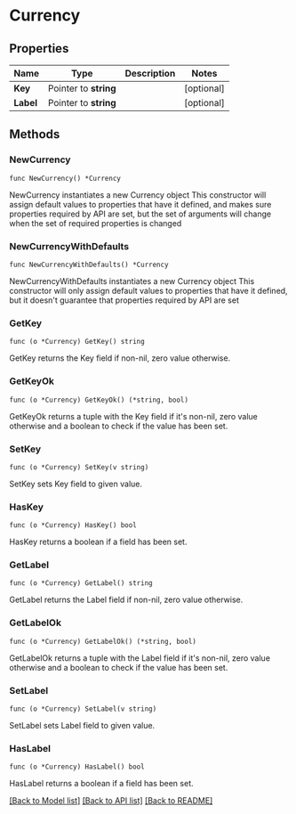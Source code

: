 # Currency

## Properties

Name | Type | Description | Notes
------------ | ------------- | ------------- | -------------
**Key** | Pointer to **string** |  | [optional] 
**Label** | Pointer to **string** |  | [optional] 

## Methods

### NewCurrency

`func NewCurrency() *Currency`

NewCurrency instantiates a new Currency object
This constructor will assign default values to properties that have it defined,
and makes sure properties required by API are set, but the set of arguments
will change when the set of required properties is changed

### NewCurrencyWithDefaults

`func NewCurrencyWithDefaults() *Currency`

NewCurrencyWithDefaults instantiates a new Currency object
This constructor will only assign default values to properties that have it defined,
but it doesn't guarantee that properties required by API are set

### GetKey

`func (o *Currency) GetKey() string`

GetKey returns the Key field if non-nil, zero value otherwise.

### GetKeyOk

`func (o *Currency) GetKeyOk() (*string, bool)`

GetKeyOk returns a tuple with the Key field if it's non-nil, zero value otherwise
and a boolean to check if the value has been set.

### SetKey

`func (o *Currency) SetKey(v string)`

SetKey sets Key field to given value.

### HasKey

`func (o *Currency) HasKey() bool`

HasKey returns a boolean if a field has been set.

### GetLabel

`func (o *Currency) GetLabel() string`

GetLabel returns the Label field if non-nil, zero value otherwise.

### GetLabelOk

`func (o *Currency) GetLabelOk() (*string, bool)`

GetLabelOk returns a tuple with the Label field if it's non-nil, zero value otherwise
and a boolean to check if the value has been set.

### SetLabel

`func (o *Currency) SetLabel(v string)`

SetLabel sets Label field to given value.

### HasLabel

`func (o *Currency) HasLabel() bool`

HasLabel returns a boolean if a field has been set.


[[Back to Model list]](HOW-TO.md#documentation-for-models) [[Back to API list]](HOW-TO.md#documentation-for-api-endpoints) [[Back to README]](HOW-TO.md)


